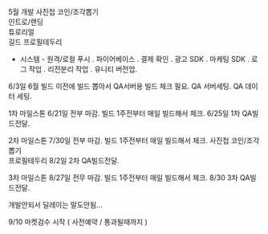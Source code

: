 

5월 개발 
사진첩 
코인/조각뽑기  
인트로/랜딩  
튜로리얼  
길드 
프로필테두리 



- 시스템 - 
원격/로컬 푸시 . 
파이어베이스 . 
결제 확인 . 
광고 SDK . 
마케팅 SDK . 
로그 작업 . 
리전분리 작업 . 
유니티 버전업.





6/3일
6월 빌드 이전에 빌드 뽑아서 QA서버용 빌드 체크 필요.
QA 서버세팅. QA 데이터 세팅. 


1차 마일스톤
6/21일 전부 마감.
빌드 1주전부터 매일 빌드해서 체크.
6/25일 1차 QA빌드전달.


2차 마일스톤
7/30일 전부 마감.
빌드 1주전부터 매일 빌드해서 체크.
사진첩 
코인/조각뽑기  
프로필테두리 
8/2일 2차 QA빌드전달.


3차 마일스톤
8/27일 전무 마감.
빌드 1주전부터 매일 빌드해서 체크.
8/30 3차 QA빌드전달.


개발안되서 딜레이는 말도안됨...


9/10 마켓검수 시작 ( 사전예약 / 통과될때까지 ) 